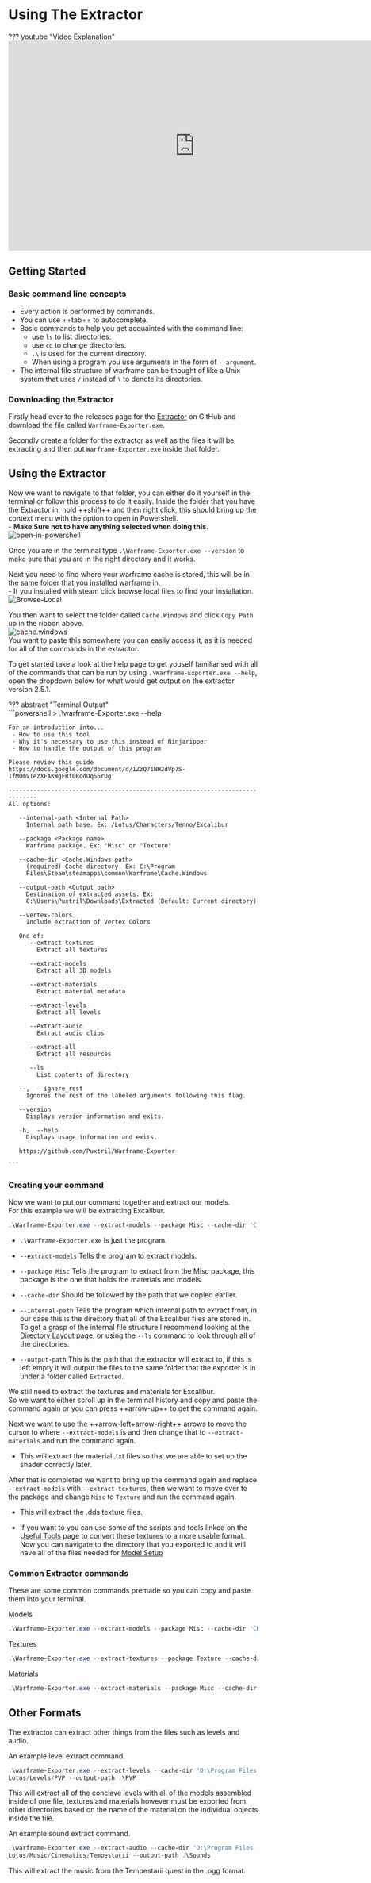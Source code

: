 # Using The Extractor
??? youtube "Video Explanation"  
	<iframe width="752" height="423" src="https://www.youtube.com/embed/71fCaIE7J_4?si=8DUQ0K3U-Ds-8uUN" title="YouTube video player" frameborder="0" allow="accelerometer; autoplay; clipboard-write; encrypted-media; gyroscope; picture-in-picture; web-share" allowfullscreen></iframe>

## Getting Started  

### Basic command line concepts  

- Every action is performed by commands.  
- You can use ++tab++ to autocomplete.  
- Basic commands to help you get acquainted with the command line:  
	- use `ls` to list directories.  
	- use `cd` to change directories.  
	- `.\` is used for the current directory.  
	- When using a program you use arguments in the form of  `--argument`.  
- The internal file structure of warframe can be thought of like a Unix system that uses `/` instead of `\` to denote its directories.  

### Downloading the Extractor  

Firstly head over to the releases page for the [Extractor](https://github.com/Puxtril/Warframe-Exporter/releases/latest) on GitHub and download the file called `Warframe-Exporter.exe`.  

Secondly create a folder for the extractor as well as the files it will be extracting and then put  `Warframe-Exporter.exe` inside that folder.  

## Using the Extractor 
Now we want to navigate to that folder, you can either do it yourself in the terminal or follow this process to do it easily. 
Inside the folder that you have the Extractor in, hold ++shift++ and then right click, this should bring up the context menu with the option to open in Powershell.  
	- **Make Sure not to have anything selected when doing this.**  
	![open-in-powershell](../../assets/images/open-in-shell.png)  

Once you are in the terminal type `.\Warframe-Exporter.exe --version` to make sure that you are in the right directory and it works.  


Next you need to find where your warframe cache is stored, this will be in the same folder that you installed warframe in.  
	- If you installed with steam click browse local files to find your installation.  
		 ![Browse-Local](../../assets/images/browse-local.png)   
     
You then want to select the folder called `Cache.Windows` and click `Copy Path` up in the ribbon above.  
![cache.windows](../../assets/images/cache.windows.png)  
You want to paste this  somewhere you can easily access it, as it is needed for all of the commands in the extractor.     


To get started take a look at the help page to get youself familiarised with all of the commands that can be run by using `.\Warframe-Exporter.exe --help`, open the dropdown below for what would get output on the extractor version 2.5.1.  

??? abstract "Terminal Output"  
    ```powershell
    > .\warframe-Exporter.exe --help

    For an introduction into...
     - How to use this tool
     - Why it's necessary to use this instead of Ninjaripper
     - How to handle the output of this program

    Please review this guide
    https://docs.google.com/document/d/1ZzQ71NH2dVp7S-1fMUmVTezXFAKWgFRf0RodDqS6rUg

    ------------------------------------------------------------------------------
    All options:

       --internal-path <Internal Path>
         Internal path base. Ex: /Lotus/Characters/Tenno/Excalibur

       --package <Package name>
         Warframe package. Ex: "Misc" or "Texture"

       --cache-dir <Cache.Windows path>
         (required) Cache directory. Ex: C:\Program
         Files\Steam\steamapps\common\Warframe\Cache.Windows

       --output-path <Output path>
         Destination of extracted assets. Ex:
         C:\Users\Puxtril\Downloads\Extracted (Default: Current directory)

       --vertex-colors
         Include extraction of Vertex Colors

       One of:
          --extract-textures
            Extract all textures

          --extract-models
            Extract all 3D models

          --extract-materials
            Extract material metadata

          --extract-levels
            Extract all levels

          --extract-audio
            Extract audio clips

          --extract-all
            Extract all resources

          --ls
            List contents of directory

       --,  --ignore_rest
         Ignores the rest of the labeled arguments following this flag.

       --version
         Displays version information and exits.

       -h,  --help
         Displays usage information and exits.

       https://github.com/Puxtril/Warframe-Exporter

    ```

### Creating your command  
Now we want to put our command together and extract our models.  
	For this example we will be extracting Excalibur.  

```powershell
.\Warframe-Exporter.exe --extract-models --package Misc --cache-dir 'C:\Program Files (x86)\Steam\steamapps\common\Warframe\Cache.Windows' --internal-path /Lotus/Characters/Tenno/Excalibur --output-path .\Excal  
```  

- `.\Warframe-Exporter.exe` Is just the program.  

- `--extract-models` Tells the program to extract models.   

- `--package Misc` Tells the program to extract from the Misc package, this package is the one that holds the materials and models. 

- `--cache-dir` Should be followed by the path that we copied earlier.  

- `--internal-path` Tells the program which internal path to extract from, in our case this is the directory that all of the Excalibur files are stored in.  To get a grasp of the internal file structure I recommend looking at the [Directory Layout](./file-list.md) page, or using the `--ls` command to look through all of the directories.  

- `--output-path` This is the path that the extractor will extract to, if this is left empty it will output the files to the same folder that the exporter is in under a folder called `Extracted`.  

We still need to extract the textures and materials for Excalibur.  
So we want to either scroll up in the terminal history and copy and paste the command again or you can press ++arrow-up++ to get the command again.  

Next we want to use the ++arrow-left+arrow-right++ arrows to move the cursor to where `--extract-models` is and then change that to `--extract-materials` and run the command again.  

- This will extract the material .txt files so that we are able to set up the shader correctly later.  

After that is completed we want to bring up the command again and replace `--extract-models` with  `--extract-textures`, then we want to move over to the package and change `Misc` to `Texture` and run the command again.  

- This will extract the .dds texture files.  

- If you want to you can use some of the scripts and tools linked on the [Useful Tools](./tools.md) page to convert these textures to a more usable format.  
Now you can navigate to the directory that you exported to and it will have all of the files needed for [Model Setup](../models/model-setup.md) 

### Common Extractor commands
These are some common commands premade so you can copy and paste them into your terminal.  

Models  
```powershell
.\Warframe-Exporter.exe --extract-models --package Misc --cache-dir 'CHANGE THIS' --internal-path /Input_Your_Desired_Path
```  

Textures  
```powershell
.\Warframe-Exporter.exe --extract-textures --package Texture --cache-dir 'CHANGE THIS' --internal-path /Input_Your_Desired_Path
```  

Materials  
```powershell
.\Warframe-Exporter.exe --extract-materials --package Misc --cache-dir 'CHANGE THIS' --internal-path /Input_Your_Desired_Path
```  
## Other Formats
The extractor can extract other things from the files such as levels and audio.  

An example level extract command.  
```powershell
.\warframe-Exporter.exe --extract-levels --cache-dir 'D:\Program Files (x86)\Steam\steamapps\common\Warframe\Cache.Windows' --internal-path 
Lotus/Levels/PVP --output-path .\PVP
```  

This will extract all of the conclave levels with all of the models assembled inside of one file, textures and materials however must be exported from other directories based on the name of the material on the individual objects inside the file.  

An example sound extract command.  
```powershell
.\warframe-Exporter.exe --extract-audio --cache-dir 'D:\Program Files (x86)\Steam\steamapps\common\Warframe\Cache.Windows' --internal-path 
Lotus/Music/Cinematics/Tempestarii --output-path .\Sounds
```  

This will extract the music from the Tempestarii quest in the .ogg format.  

<!--
1. Download the latest Extractor release from the github page.

2. Inside the folder you downloaded it to, SHIFT + Right click and press Open CMD here or Open Powershell here. It doesn’t matter which.

3. Type in “.\”, the name of the executable, and the command you want to execute. Examples below. You can always type .\Warframe-Extractor.exe –help for a full list of options.
Models: .\Warframe-Extractor.exe –cache-dir C:\<Path-to-Warframe-Cache.Windows> –extract-models
.\Warframe-Extractor.exe –cache-dir C:\<Path-to-Warframe-Cache.Windows> –extract-textures
-->